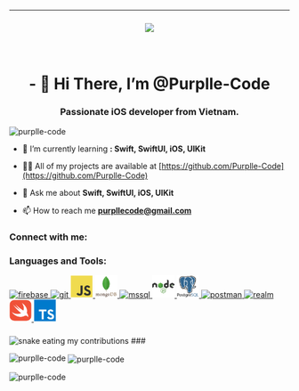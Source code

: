 <br/><br/>
<hr/>

<h3 align="center">
    <img src="https://readme-typing-svg.herokuapp.com/?font=Righteous&size=25&center=true&vCenter=true&width=500&height=70&duration=4000&lines=Thanks+for+visiting!;+!!!">
</h3>

<br/>

<h1 align="center">- 👋 Hi There, I’m @Purplle-Code</h1>
<h3 align="center">Passionate iOS developer from Vietnam.</h3>

<p align="left"> <img src="https://komarev.com/ghpvc/?username=purplle-code&label=Profile%20views&color=0e75b6&style=flat" alt="purplle-code" /> </p>

- 🌱 I’m currently learning **: Swift, SwiftUI, iOS, UIKit**

- 👨‍💻 All of my projects are available at [https://github.com/Purplle-Code](https://github.com/Purplle-Code)

- 💬 Ask me about **Swift, SwiftUI, iOS, UIKit**

- 📫 How to reach me **purpllecode@gmail.com**

<h3 align="left">Connect with me:</h3>
<p align="left">
</p>

<h3 align="left">Languages and Tools:</h3>
<p align="left"> <a href="https://firebase.google.com/" target="_blank" rel="noreferrer"> <img src="https://www.vectorlogo.zone/logos/firebase/firebase-icon.svg" alt="firebase" width="40" height="40"/> </a> <a href="https://git-scm.com/" target="_blank" rel="noreferrer"> <img src="https://www.vectorlogo.zone/logos/git-scm/git-scm-icon.svg" alt="git" width="40" height="40"/> </a> <a href="https://developer.mozilla.org/en-US/docs/Web/JavaScript" target="_blank" rel="noreferrer"> <img src="https://raw.githubusercontent.com/devicons/devicon/master/icons/javascript/javascript-original.svg" alt="javascript" width="40" height="40"/> </a> <a href="https://www.mongodb.com/" target="_blank" rel="noreferrer"> <img src="https://raw.githubusercontent.com/devicons/devicon/master/icons/mongodb/mongodb-original-wordmark.svg" alt="mongodb" width="40" height="40"/> </a> <a href="https://www.microsoft.com/en-us/sql-server" target="_blank" rel="noreferrer"> <img src="https://www.svgrepo.com/show/303229/microsoft-sql-server-logo.svg" alt="mssql" width="40" height="40"/> </a> <a href="https://nodejs.org" target="_blank" rel="noreferrer"> <img src="https://raw.githubusercontent.com/devicons/devicon/master/icons/nodejs/nodejs-original-wordmark.svg" alt="nodejs" width="40" height="40"/> </a> <a href="https://www.postgresql.org" target="_blank" rel="noreferrer"> <img src="https://raw.githubusercontent.com/devicons/devicon/master/icons/postgresql/postgresql-original-wordmark.svg" alt="postgresql" width="40" height="40"/> </a> <a href="https://postman.com" target="_blank" rel="noreferrer"> <img src="https://www.vectorlogo.zone/logos/getpostman/getpostman-icon.svg" alt="postman" width="40" height="40"/> </a> <a href="https://realm.io/" target="_blank" rel="noreferrer"> <img src="https://raw.githubusercontent.com/bestofjs/bestofjs-webui/8665e8c267a0215f3159df28b33c365198101df5/public/logos/realm.svg" alt="realm" width="40" height="40"/> </a> <a href="https://developer.apple.com/swift/" target="_blank" rel="noreferrer"> <img src="https://raw.githubusercontent.com/devicons/devicon/master/icons/swift/swift-original.svg" alt="swift" width="40" height="40"/> </a> <a href="https://www.typescriptlang.org/" target="_blank" rel="noreferrer"> <img src="https://raw.githubusercontent.com/devicons/devicon/master/icons/typescript/typescript-original.svg" alt="typescript" width="40" height="40"/> </a> </p>

###
<img alt="snake eating my contributions" src="https://raw.githubusercontent.com/Purplle-Code/Purplle-Code/output/github-contribution-grid-snake.svg" />
###

<p><img align="left" src="https://github-readme-stats.vercel.app/api/top-langs?username=purplle-code&show_icons=true&locale=en&layout=compact" alt="purplle-code" /></p>

<p>&nbsp;<img align="center" src="https://github-readme-stats.vercel.app/api?username=purplle-code&show_icons=true&locale=en" alt="purplle-code" /></p>

<p><img align="center" src="https://github-readme-streak-stats.herokuapp.com/?user=purplle-code&" alt="purplle-code" /></p>
